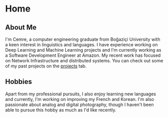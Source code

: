 # Home

## About Me

I'm Cemre, a computer engineering graduate from Boğaziçi University with a keen interest in linguistics and languages. I have experience working on Deep Learning and Machine Learning projects and I'm currently working as a Software Development Engineer at Amazon. My recent work has focused on Network Infrastructure and distributed systems. You can check out some of my past projects on the [projects](/projects/projects) tab.

## Hobbies

Apart from my professional pursuits, I also enjoy learning new languages and currently, I'm working on improving my French and Korean. I'm also passionate about analog and digital photography, though I haven't been able to pursue this hobby as much as I'd like recently. 
